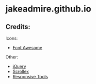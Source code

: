 # jakeadmire.github.io

## Credits:

Icons:
- [Font Awesome](fontawesome.io)

Other:
- [jQuery](jquery.com)
- [Scrollex](github.com/ajlkn/jquery.scrollex)
- [Responsive Tools](github.com/ajlkn/responsive-tools)